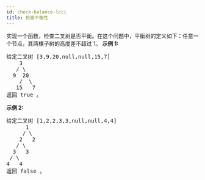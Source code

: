 ```yaml
---
id: check-balance-lcci
title: 检查平衡性
---
```

实现一个函数，检查二叉树是否平衡。在这个问题中，平衡树的定义如下：任意一个节点，其两棵子树的高度差不超过 1。
**示例 1:**

<pre>给定二叉树 [3,9,20,null,null,15,7]<br/>    3<br/>   / \<br/>  9  20<br/>    /  \<br/>   15   7<br/>返回 true 。</pre>

**示例 2:**

<pre>给定二叉树 [1,2,2,3,3,null,null,4,4]<br/>      1<br/>     / \<br/>    2   2<br/>   / \<br/>  3   3<br/> / \<br/>4   4<br/>返回 false 。</pre>

